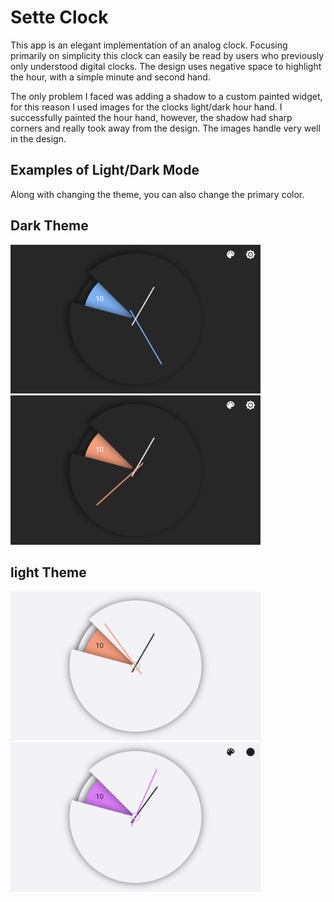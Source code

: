 # Sette Clock

This app is an elegant implementation of an analog clock.
Focusing primarily on simplicity this clock can easily be read by users who previously only understood digital clocks.
The design uses negative space to highlight the hour, with a simple minute and second hand.

The only problem I faced was adding a shadow to a custom painted widget, for this reason I used images for the clocks light/dark hour hand. I successfully painted the hour hand, however, the shadow had sharp corners and really took away from the design. The images handle very well in the design.

## Examples of Light/Dark Mode
Along with changing the theme, you can also change the primary color. 

## Dark Theme
<img src='sette_dark_1.png' width='400'>
<img src='sette_dark_2.png' width='400'>

## light Theme
<img src='sette_light_1.png' width='400'>
<img src='sette_light_2.png' width='400'>